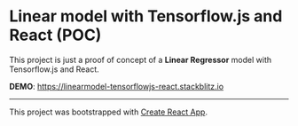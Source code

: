 # Linear model with Tensorflow.js and React (POC)

This project is just a proof of concept of a **Linear Regressor** model with Tensorflow.js and React.

**DEMO**: https://linearmodel-tensorflowjs-react.stackblitz.io

---------------------

This project was bootstrapped with [Create React App](https://github.com/facebookincubator/create-react-app).
